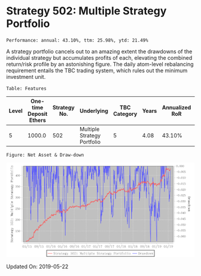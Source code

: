 
# Strategy 502: Multiple Strategy Portfolio

    Performance: annual: 43.10%, ttm: 25.98%, ytd: 21.49%

  
A strategy portfolio cancels out to an amazing extent the drawdowns of the individual strategy but accumulates profits of each, elevating the combined return/risk profile by an astonishing figure. The daily atom-level rebalancing requirement entails the TBC trading system, which rules out the minimum investment unit.
    

    Table: Features

| Level | One-time Deposit Ethers | Strategy No. | Underlying | TBC Category | Years | Annualized RoR | Largest Drawdown | R/D | Sharpe Ratio | TTM | YTD |
|-------|-------------------------|--------------|-----------------------|-----------------|--------------|----------------|------------------|-----|--------------|--------|-------|
|5|1000.0|502|Multiple Strategy Portfolio|5|4.08|43.10%|-6.60%|6.53|2.39|25.98%|21.49%|

    Figure: Net Asset & Draw-down

![](./imgs/Strategy_502_Multiple_Strategy_Portfolio.png)

Updated On: 2019-05-22
    
